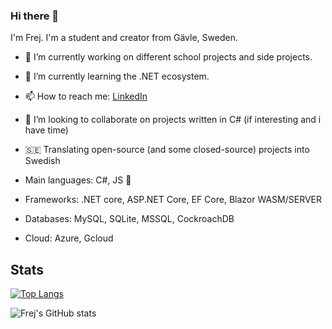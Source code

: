 ### Hi there 👋

I'm Frej. I'm a student and creator from Gävle, Sweden.

- 🔭 I’m currently working on different school projects and side projects.
- 🌱 I’m currently learning the .NET ecosystem. 
- 📫 How to reach me: [LinkedIn](https://www.linkedin.com/in/frejbjornsson)
- 👯 I’m looking to collaborate on projects written in C# (if interesting and i have time)
- 🇸🇪 Translating open-source (and some closed-source) projects into Swedish

- Main languages: C#, JS  🌟
- Frameworks: .NET core, ASP.NET Core, EF Core, Blazor WASM/SERVER
- Databases: MySQL, SQLite, MSSQL, CockroachDB
- Cloud: Azure, Gcloud


## Stats
[![Top Langs](https://github-readme-stats.vercel.app/api/top-langs/?username=FrejBjornsson&show_icons=true&theme=radical)](https://github.com/anuraghazra/github-readme-stats)

![Frej's GitHub stats](https://github-readme-stats.vercel.app/api?username=FrejBjornsson&show_icons=true&theme=radical)
